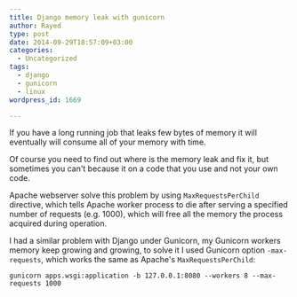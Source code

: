 ```yaml
---
title: Django memory leak with gunicorn
author: Rayed
type: post
date: 2014-09-29T18:57:09+03:00
categories:
  - Uncategorized
tags:
  - django
  - gunicorn
  - linux
wordpress_id: 1669

---
```


If you have a long running job that leaks few bytes of memory it will eventually will consume all of your memory with time.<!--more-->


Of course you need to find out where is the memory leak and fix it, but sometimes you can't because it on a code that you use and not your own code.


Apache webserver solve this problem by using `MaxRequestsPerChild` directive, which tells Apache worker process to die after serving a specified number of requests (e.g. 1000), which will free all the memory the process acquired during operation.


I had a similar problem with Django under Gunicorn, my Gunicorn workers memory keep growing and growing, to solve it I used Gunicorn option `-max-requests`, which works the same as Apache's `MaxRequestsPerChild`:

    gunicorn apps.wsgi:application -b 127.0.0.1:8080 --workers 8 --max-requests 1000
